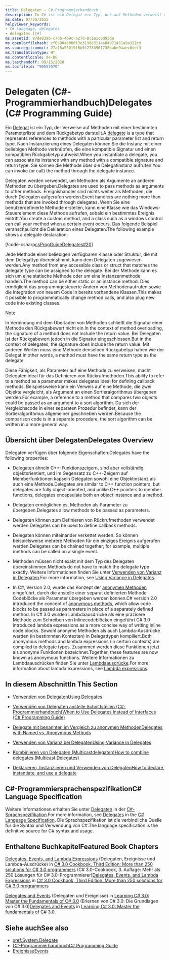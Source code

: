 ```yaml
---
title: Delegaten – C#-Programmierhandbuch
description: In C# ist ein Delegat ein Typ, der auf Methoden verweist und eine Parameterliste und einen Rückgabetyp enthält. Delegaten werden verwendet, um Methoden als Argumente an anderen Methoden zu übergeben.
ms.date: 07/20/2015
helpviewer_keywords:
- C# language, delegates
- delegates [C#]
ms.assetid: 97de039b-c76b-4b9c-a27d-8c1e1c8d93da
ms.openlocfilehash: cf6b90a606d13e3196e3114e84971451a9a322c9
ms.sourcegitcommit: 27a15a55019f6b5f2733961738babe94aec0def3
ms.translationtype: HT
ms.contentlocale: de-DE
ms.lasthandoff: 09/15/2020
ms.locfileid: "90553570"
---
```

# <a name="delegates-c-programming-guide"></a><span data-ttu-id="10a70-104">Delegaten (C#-Programmierhandbuch)</span><span class="sxs-lookup"><span data-stu-id="10a70-104">Delegates (C# Programming Guide)</span></span>
<span data-ttu-id="10a70-105">Ein [Delegat](../../language-reference/builtin-types/reference-types.md) ist ein Typ, der Verweise auf Methoden mit einer bestimmten Parameterliste und dem Rückgabetyp darstellt.</span><span class="sxs-lookup"><span data-stu-id="10a70-105">A [delegate](../../language-reference/builtin-types/reference-types.md) is a type that represents references to methods with a particular parameter list and return type.</span></span> <span data-ttu-id="10a70-106">Nach Instanziierung eines Delegaten können Sie die Instanz mit einer beliebigen Methode verknüpfen, die eine kompatible Signatur und einen kompatiblen Rückgabetyp aufweist.</span><span class="sxs-lookup"><span data-stu-id="10a70-106">When you instantiate a delegate, you can associate its instance with any method with a compatible signature and return type.</span></span> <span data-ttu-id="10a70-107">Sie können die Methode über die Delegatinstanz aufrufen.</span><span class="sxs-lookup"><span data-stu-id="10a70-107">You can invoke (or call) the method through the delegate instance.</span></span>  
  
 <span data-ttu-id="10a70-108">Delegaten werden verwendet, um Methoden als Argumente an anderen Methoden zu übergeben.</span><span class="sxs-lookup"><span data-stu-id="10a70-108">Delegates are used to pass methods as arguments to other methods.</span></span> <span data-ttu-id="10a70-109">Ereignishandler sind nichts weiter als Methoden, die durch Delegaten aufgerufen werden.</span><span class="sxs-lookup"><span data-stu-id="10a70-109">Event handlers are nothing more than methods that are invoked through delegates.</span></span> <span data-ttu-id="10a70-110">Wenn Sie eine benutzerdefinierte Methode erstellen, kann eine Klasse wie das Windows-Steuerelement diese Methode aufrufen, sobald ein bestimmtes Ereignis eintritt.</span><span class="sxs-lookup"><span data-stu-id="10a70-110">You create a custom method, and a class such as a windows control can call your method when a certain event occurs.</span></span> <span data-ttu-id="10a70-111">Das folgende Beispiel veranschaulicht die Deklaration eines Delegaten:</span><span class="sxs-lookup"><span data-stu-id="10a70-111">The following example shows a delegate declaration:</span></span>  
  
 [!code-csharp[csProgGuideDelegates#20](~/samples/snippets/csharp/VS_Snippets_VBCSharp/csProgGuideDelegates/CS/Delegates.cs#20)]  
  
 <span data-ttu-id="10a70-112">Jede Methode einer beliebigen verfügbaren Klasse oder Struktur, die mit dem Delegattyp übereinstimmt, kann dem Delegaten zugewiesen werden.</span><span class="sxs-lookup"><span data-stu-id="10a70-112">Any method from any accessible class or struct that matches the delegate type can be assigned to the delegate.</span></span> <span data-ttu-id="10a70-113">Bei der Methode kann es sich um eine statische Methode oder um eine Instanzenmethode handeln.</span><span class="sxs-lookup"><span data-stu-id="10a70-113">The method can be either static or an instance method.</span></span> <span data-ttu-id="10a70-114">Dies ermöglicht das programmgesteuerte Ändern von Methodenaufrufen sowie die Integration von neuem Code in bereits vorhandene Klassen.</span><span class="sxs-lookup"><span data-stu-id="10a70-114">This makes it possible to programmatically change method calls, and also plug new code into existing classes.</span></span>  
  
> [!NOTE]
> <span data-ttu-id="10a70-115">In Verbindung mit dem Überladen von Methoden schließt die Signatur einer Methode den Rückgabewert nicht ein.</span><span class="sxs-lookup"><span data-stu-id="10a70-115">In the context of method overloading, the signature of a method does not include the return value.</span></span> <span data-ttu-id="10a70-116">Bei Delegaten ist der Rückgabewert jedoch in die Signatur eingeschlossen.</span><span class="sxs-lookup"><span data-stu-id="10a70-116">But in the context of delegates, the signature does include the return value.</span></span> <span data-ttu-id="10a70-117">Mit anderen Worten muss eine Methode denselben Rückgabetyp haben wie der Delegat.</span><span class="sxs-lookup"><span data-stu-id="10a70-117">In other words, a method must have the same return type as the delegate.</span></span>  
  
 <span data-ttu-id="10a70-118">Diese Fähigkeit, als Parameter auf eine Methode zu verweisen, macht Delegaten ideal für das Definieren von Rückrufmethoden.</span><span class="sxs-lookup"><span data-stu-id="10a70-118">This ability to refer to a method as a parameter makes delegates ideal for defining callback methods.</span></span> <span data-ttu-id="10a70-119">Beispielsweise kann ein Verweis auf eine Methode, die zwei Objekte vergleicht, als Argument an einen Sortieralgorithmus übergeben werden.</span><span class="sxs-lookup"><span data-stu-id="10a70-119">For example, a reference to a method that compares two objects could be passed as an argument to a sort algorithm.</span></span> <span data-ttu-id="10a70-120">Da sich der Vergleichscode in einer separaten Prozedur befindet, kann der Sortieralgorithmus allgemeiner geschrieben werden.</span><span class="sxs-lookup"><span data-stu-id="10a70-120">Because the comparison code is in a separate procedure, the sort algorithm can be written in a more general way.</span></span>  
  
## <a name="delegates-overview"></a><span data-ttu-id="10a70-121">Übersicht über Delegaten</span><span class="sxs-lookup"><span data-stu-id="10a70-121">Delegates Overview</span></span>  
 <span data-ttu-id="10a70-122">Delegaten verfügen über folgende Eigenschaften:</span><span class="sxs-lookup"><span data-stu-id="10a70-122">Delegates have the following properties:</span></span>  
  
- <span data-ttu-id="10a70-123">Delegaten ähneln C++-Funktionszeigern, sind aber vollständig objektorientiert, und im Gegensatz zu C++-Zeigern auf Memberfunktionen kapseln Delegaten sowohl eine Objektinstanz als auch eine Methode.</span><span class="sxs-lookup"><span data-stu-id="10a70-123">Delegates are similar to C++ function pointers, but delegates are fully object-oriented, and unlike C++ pointers to member functions, delegates encapsulate both an object instance and a method.</span></span>
  
- <span data-ttu-id="10a70-124">Delegaten ermöglichen es, Methoden als Parameter zu übergeben.</span><span class="sxs-lookup"><span data-stu-id="10a70-124">Delegates allow methods to be passed as parameters.</span></span>  
  
- <span data-ttu-id="10a70-125">Delegaten können zum Definieren von Rückrufmethoden verwendet werden.</span><span class="sxs-lookup"><span data-stu-id="10a70-125">Delegates can be used to define callback methods.</span></span>  
  
- <span data-ttu-id="10a70-126">Delegaten können miteinander verkettet werden. So können beispielsweise mehrere Methoden für ein einziges Ereignis aufgerufen werden.</span><span class="sxs-lookup"><span data-stu-id="10a70-126">Delegates can be chained together; for example, multiple methods can be called on a single event.</span></span>  
  
- <span data-ttu-id="10a70-127">Methoden müssen nicht exakt mit dem Typ des Delegaten übereinstimmen.</span><span class="sxs-lookup"><span data-stu-id="10a70-127">Methods do not have to match the delegate type exactly.</span></span> <span data-ttu-id="10a70-128">Weitere Informationen finden Sie unter [Verwenden von Varianz in Delegaten](../concepts/covariance-contravariance/using-variance-in-delegates.md).</span><span class="sxs-lookup"><span data-stu-id="10a70-128">For more information, see [Using Variance in Delegates](../concepts/covariance-contravariance/using-variance-in-delegates.md).</span></span>  
  
- <span data-ttu-id="10a70-129">In C#, Version 2.0, wurde das Konzept der [anonymen Methoden](../../language-reference/operators/delegate-operator.md) eingeführt, durch die anstelle einer separat definierten Methode Codeblöcke als Parameter übergeben werden können.</span><span class="sxs-lookup"><span data-stu-id="10a70-129">C# version 2.0 introduced the concept of [anonymous methods](../../language-reference/operators/delegate-operator.md), which allow code blocks to be passed as parameters in place of a separately defined method.</span></span> <span data-ttu-id="10a70-130">In C# 3.0 wurden Lambdaausdrücke als eine präzisere Methode zum Schreiben von Inlinecodeblöcken eingeführt.</span><span class="sxs-lookup"><span data-stu-id="10a70-130">C# 3.0 introduced lambda expressions as a more concise way of writing inline code blocks.</span></span> <span data-ttu-id="10a70-131">Sowohl anonyme Methoden als auch Lambda-Ausdrücke werden (in bestimmten Kontexten) in Delegattypen kompiliert.</span><span class="sxs-lookup"><span data-stu-id="10a70-131">Both anonymous methods and lambda expressions (in certain contexts) are compiled to delegate types.</span></span> <span data-ttu-id="10a70-132">Zusammen werden diese Funktionen jetzt als anonyme Funktionen bezeichnet.</span><span class="sxs-lookup"><span data-stu-id="10a70-132">Together, these features are now known as anonymous functions.</span></span> <span data-ttu-id="10a70-133">Weitere Informationen zu Lambdaausdrücken finden Sie unter [Lambdaausdrücke](../../language-reference/operators/lambda-expressions.md).</span><span class="sxs-lookup"><span data-stu-id="10a70-133">For more information about lambda expressions, see [Lambda expressions](../../language-reference/operators/lambda-expressions.md).</span></span>
  
## <a name="in-this-section"></a><span data-ttu-id="10a70-134">In diesem Abschnitt</span><span class="sxs-lookup"><span data-stu-id="10a70-134">In This Section</span></span>  
  
- [<span data-ttu-id="10a70-135">Verwenden von Delegaten</span><span class="sxs-lookup"><span data-stu-id="10a70-135">Using Delegates</span></span>](./using-delegates.md)  
  
- <span data-ttu-id="10a70-136">[Verwenden von Delegaten anstelle Schnittstellen (C#-Programmierhandbuch)](/previous-versions/visualstudio/visual-studio-2010/ms173173(v=vs.100))</span><span class="sxs-lookup"><span data-stu-id="10a70-136">[When to Use Delegates Instead of Interfaces (C# Programming Guide)](/previous-versions/visualstudio/visual-studio-2010/ms173173(v=vs.100))</span></span>  
  
- [<span data-ttu-id="10a70-137">Delegate mit benannten im Vergleich zu anonymen Methoden</span><span class="sxs-lookup"><span data-stu-id="10a70-137">Delegates with Named vs. Anonymous Methods</span></span>](./delegates-with-named-vs-anonymous-methods.md)  
  
- [<span data-ttu-id="10a70-138">Verwenden von Varianz bei Delegaten</span><span class="sxs-lookup"><span data-stu-id="10a70-138">Using Variance in Delegates</span></span>](../concepts/covariance-contravariance/using-variance-in-delegates.md)  
  
- [<span data-ttu-id="10a70-139">Kombinieren von Delegaten (Multicastdelegaten)</span><span class="sxs-lookup"><span data-stu-id="10a70-139">How to combine delegates (Multicast Delegates)</span></span>](./how-to-combine-delegates-multicast-delegates.md)  
  
- [<span data-ttu-id="10a70-140">Deklarieren, Instanziieren und Verwenden von Delegaten</span><span class="sxs-lookup"><span data-stu-id="10a70-140">How to declare, instantiate, and use a delegate</span></span>](./how-to-declare-instantiate-and-use-a-delegate.md)

## <a name="c-language-specification"></a><span data-ttu-id="10a70-141">C#-Programmiersprachenspezifikation</span><span class="sxs-lookup"><span data-stu-id="10a70-141">C# Language Specification</span></span>  

<span data-ttu-id="10a70-142">Weitere Informationen erhalten Sie unter [Delegaten](~/_csharplang/spec/delegates.md) in der [C#-Sprachspezifikation](/dotnet/csharp/language-reference/language-specification/introduction).</span><span class="sxs-lookup"><span data-stu-id="10a70-142">For more information, see [Delegates](~/_csharplang/spec/delegates.md) in the [C# Language Specification](/dotnet/csharp/language-reference/language-specification/introduction).</span></span> <span data-ttu-id="10a70-143">Die Sprachspezifikation ist die verbindliche Quelle für die Syntax und Verwendung von C#.</span><span class="sxs-lookup"><span data-stu-id="10a70-143">The language specification is the definitive source for C# syntax and usage.</span></span>
  
## <a name="featured-book-chapters"></a><span data-ttu-id="10a70-144">Enthaltene Buchkapitel</span><span class="sxs-lookup"><span data-stu-id="10a70-144">Featured Book Chapters</span></span>  
 <span data-ttu-id="10a70-145">[Delegates, Events, and Lambda Expressions](/previous-versions/visualstudio/visual-studio-2008/ff518994(v=orm.10)) (Delegaten, Ereignisse und Lambda-Ausdrücke) in [C# 3.0 Cookbook, Third Edition: More than 250 solutions for C# 3.0 programmers](/previous-versions/visualstudio/visual-studio-2008/ff518995(v=orm.10)) (C# 3.0-Cookbook, 3. Auflage: Mehr als 250 Lösungen für C# 3.0-Programmierer)</span><span class="sxs-lookup"><span data-stu-id="10a70-145">[Delegates, Events, and Lambda Expressions](/previous-versions/visualstudio/visual-studio-2008/ff518994(v=orm.10)) in [C# 3.0 Cookbook, Third Edition: More than 250 solutions for C# 3.0 programmers](/previous-versions/visualstudio/visual-studio-2008/ff518995(v=orm.10))</span></span>  
  
 <span data-ttu-id="10a70-146">[Delegates and Events](/previous-versions/visualstudio/visual-studio-2008/ff652490(v=orm.10)) (Delegaten und Ereignisse) in [Learning C# 3.0: Master the Fundamentals of C# 3.0](/previous-versions/visualstudio/visual-studio-2008/ff652493(v=orm.10)) (Erlernen von C# 3.0: Die Grundlagen von C# 3.0)</span><span class="sxs-lookup"><span data-stu-id="10a70-146">[Delegates and Events](/previous-versions/visualstudio/visual-studio-2008/ff652490(v=orm.10)) in [Learning C# 3.0: Master the fundamentals of C# 3.0](/previous-versions/visualstudio/visual-studio-2008/ff652493(v=orm.10))</span></span>  
  
## <a name="see-also"></a><span data-ttu-id="10a70-147">Siehe auch</span><span class="sxs-lookup"><span data-stu-id="10a70-147">See also</span></span>

- <xref:System.Delegate>
- [<span data-ttu-id="10a70-148">C#-Programmierhandbuch</span><span class="sxs-lookup"><span data-stu-id="10a70-148">C# Programming Guide</span></span>](../index.md)
- [<span data-ttu-id="10a70-149">Ereignisse</span><span class="sxs-lookup"><span data-stu-id="10a70-149">Events</span></span>](../events/index.md)
